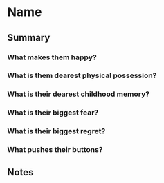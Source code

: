 # Name
## Summary
### What makes them happy?
### What is them dearest physical possession?
### What is their dearest childhood memory?
### What is their biggest fear?
### What is their biggest regret?
### What pushes their buttons?
## Notes